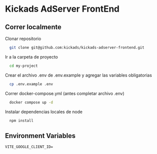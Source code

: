 
# Kickads AdServer FrontEnd




## Correr localmente

Clonar repositorio

```bash
  git clone git@github.com:kickads/kickads-adserver-frontend.git
```

Ir a la carpeta de proyecto

```bash
  cd my-project
```

Crear el archivo .env de .env.example y agregar las variables obligatorias

```bash
  cp .env.example .env
```

Correr docker-compose.yml (antes completar archivo .env)

```bash
  docker compose up -d
```

Instalar dependencias locales de node

```bash
  npm install
```

## Environment Variables

`VITE_GOOGLE_CLIENT_ID=`


